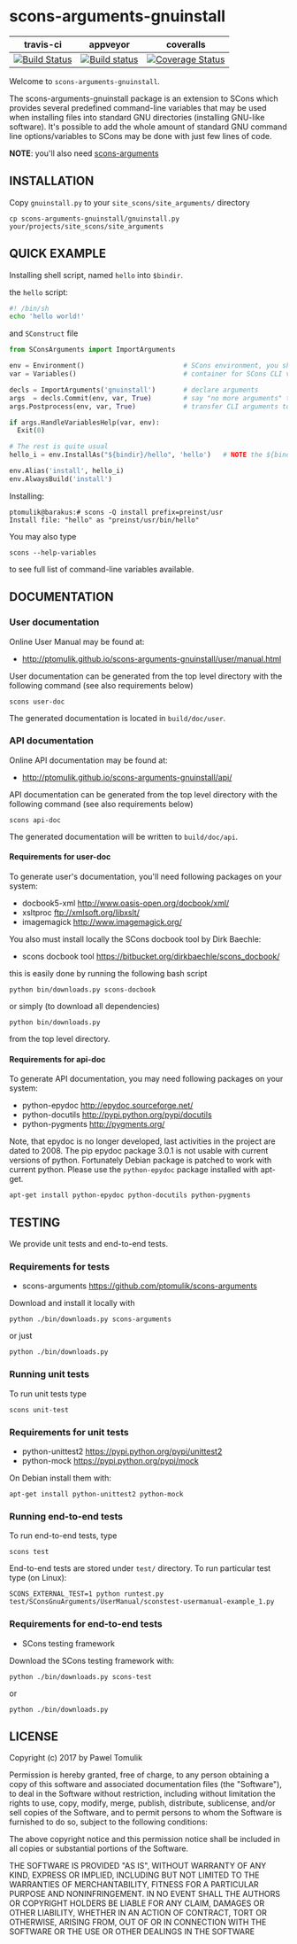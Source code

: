 scons-arguments-gnuinstall
==========================

| travis-ci | appveyor  | coveralls |
|-----------|-----------|-----------|
|[![Build Status](https://travis-ci.org/ptomulik/scons-arguments-gnuinstall.png?branch=master)](https://travis-ci.org/ptomulik/scons-arguments-gnuinstall)| [![Build status](https://ci.appveyor.com/api/projects/status/xdjcgb8tovt605ug?svg=true)](https://ci.appveyor.com/project/ptomulik/scons-arguments-gnuinstall) | [![Coverage Status](https://coveralls.io/repos/ptomulik/scons-arguments-gnuinstall/badge.svg?branch=master&service=github)](https://coveralls.io/github/ptomulik/scons-arguments-gnuinstall?branch=master) |

Welcome to ``scons-arguments-gnuinstall``.

The scons-arguments-gnuinstall package is an extension to SCons which provides
several predefined command-line variables that may be used when installing
files into standard GNU directories (installing GNU-like software). It's
possible to add the whole amount of standard GNU command line options/variables
to SCons may be done with just few lines of code.

**NOTE**: you'll also need [scons-arguments](https://github.com/ptomulik/scons-arguments)

INSTALLATION
------------

Copy ``gnuinstall.py`` to your ``site_scons/site_arguments/`` directory

    cp scons-arguments-gnuinstall/gnuinstall.py your/projects/site_scons/site_arguments

QUICK EXAMPLE
-------------

Installing shell script, named ``hello`` into ``$bindir``.

the ``hello`` script:

```bash
#! /bin/sh
echo 'hello world!'
```

and ``SConstruct`` file

```python
from SConsArguments import ImportArguments

env = Environment()                         # SCons environment, you should know it
var = Variables()                           # container for SCons CLI variables

decls = ImportArguments('gnuinstall')       # declare arguments
args  = decls.Commit(env, var, True)        # say "no more arguments" to scons
args.Postprocess(env, var, True)            # transfer CLI arguments to env

if args.HandleVariablesHelp(var, env):
  Exit(0)

# The rest is quite usual
hello_i = env.InstallAs("${bindir}/hello", 'hello')   # NOTE the ${bindir}

env.Alias('install', hello_i)
env.AlwaysBuild('install')
```

Installing:

```console
ptomulik@barakus:# scons -Q install prefix=preinst/usr
Install file: "hello" as "preinst/usr/bin/hello"
```

You may also type

```console
scons --help-variables
```

to see full list of command-line variables available.

DOCUMENTATION
-------------

### User documentation

Online User Manual may be found at:

  * <http://ptomulik.github.io/scons-arguments-gnuinstall/user/manual.html>

User documentation can be generated from the top level directory with the
following command (see also requirements below)

```shell
scons user-doc
```
The generated documentation is located in ``build/doc/user``.

### API documentation

Online API documentation may be found at:

  * <http://ptomulik.github.io/scons-arguments-gnuinstall/api/>

API documentation can be generated from the top level directory with the
following command (see also requirements below)

```shell
scons api-doc
```

The generated documentation will be written to ``build/doc/api``.

#### Requirements for user-doc

To generate user's documentation, you'll need following packages on your
system:

  * docbook5-xml <http://www.oasis-open.org/docbook/xml/>
  * xsltproc <ftp://xmlsoft.org/libxslt/>
  * imagemagick <http://www.imagemagick.org/>

You also must install locally the SCons docbook tool by Dirk Baechle:

  * scons docbook tool <https://bitbucket.org/dirkbaechle/scons_docbook/>

this is easily done by running the following bash script

```
python bin/downloads.py scons-docbook
```

or simply (to download all dependencies)

```
python bin/downloads.py
```

from the top level directory.

#### Requirements for api-doc

To generate API documentation, you may need following packages on your system:

  * python-epydoc <http://epydoc.sourceforge.net/>
  * python-docutils <http://pypi.python.org/pypi/docutils>
  * python-pygments <http://pygments.org/>

Note, that epydoc is no longer developed, last activities in the project are
dated to 2008. The pip epydoc package 3.0.1 is not usable with current versions
of python. Fortunately Debian package is patched to work with current python.
Please use the ``python-epydoc`` package installed with apt-get.

```shell
apt-get install python-epydoc python-docutils python-pygments
```

TESTING
-------

We provide unit tests and end-to-end tests.

### Requirements for tests

  * scons-arguments <https://github.com/ptomulik/scons-arguments>

Download and install it locally with

```shell
python ./bin/downloads.py scons-arguments
```

or just

```shell
python ./bin/downloads.py
```

### Running unit tests

To run unit tests type

```shell
scons unit-test
```

### Requirements for unit tests

  * python-unittest2 <https://pypi.python.org/pypi/unittest2>
  * python-mock <https://pypi.python.org/pypi/mock>

On Debian install them with:

```shell
apt-get install python-unittest2 python-mock
```

### Running end-to-end tests

To run end-to-end tests, type

```shell
scons test
```

End-to-end tests are stored under ``test/`` directory. To run particular test
type (on Linux):

```shell
SCONS_EXTERNAL_TEST=1 python runtest.py test/SConsGnuArguments/UserManual/sconstest-usermanual-example_1.py
```


### Requirements for end-to-end tests

  * SCons testing framework

Download the SCons testing framework with:

```shell
python ./bin/downloads.py scons-test
```

or

```shell
python ./bin/downloads.py
```

LICENSE
-------

Copyright (c) 2017 by Pawel Tomulik

Permission is hereby granted, free of charge, to any person obtaining a copy
of this software and associated documentation files (the "Software"), to deal
in the Software without restriction, including without limitation the rights
to use, copy, modify, merge, publish, distribute, sublicense, and/or sell
copies of the Software, and to permit persons to whom the Software is
furnished to do so, subject to the following conditions:

The above copyright notice and this permission notice shall be included in all
copies or substantial portions of the Software.

THE SOFTWARE IS PROVIDED "AS IS", WITHOUT WARRANTY OF ANY KIND, EXPRESS OR
IMPLIED, INCLUDING BUT NOT LIMITED TO THE WARRANTIES OF MERCHANTABILITY,
FITNESS FOR A PARTICULAR PURPOSE AND NONINFRINGEMENT. IN NO EVENT SHALL THE
AUTHORS OR COPYRIGHT HOLDERS BE LIABLE FOR ANY CLAIM, DAMAGES OR OTHER
LIABILITY, WHETHER IN AN ACTION OF CONTRACT, TORT OR OTHERWISE, ARISING FROM,
OUT OF OR IN CONNECTION WITH THE SOFTWARE OR THE USE OR OTHER DEALINGS IN THE
SOFTWARE
